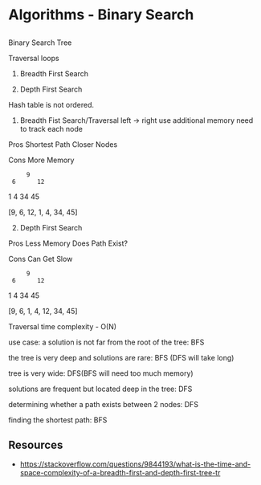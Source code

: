 # Algorithms - Binary Search

## 


Binary Search Tree

Traversal 
loops 

1. Breadth First Search

2. Depth First Search

Hash table is not ordered. 


1. Breadth Fist Search/Traversal
left -> right
use additional memory
need to track each node

Pros
Shortest Path
Closer Nodes

Cons
More Memory


         9
     6      12
  1     4  34   45

[9, 6, 12, 1, 4, 34, 45]


2. Depth First Search

Pros
Less Memory
Does Path Exist?

Cons
Can Get Slow


         9
     6      12
  1     4  34   45

[9, 6, 1, 4, 12, 34, 45]


Traversal
time complexity - O(N)

use case: 
a solution is not far from the root of the tree: BFS

the tree is very deep and solutions are rare: BFS (DFS will take long)

tree is very wide: DFS(BFS will need too much memory)

solutions are frequent but located deep in the tree: DFS

determining whether a path exists between 2 nodes: DFS

finding the shortest path: BFS



## Resources
- https://stackoverflow.com/questions/9844193/what-is-the-time-and-space-complexity-of-a-breadth-first-and-depth-first-tree-tr

